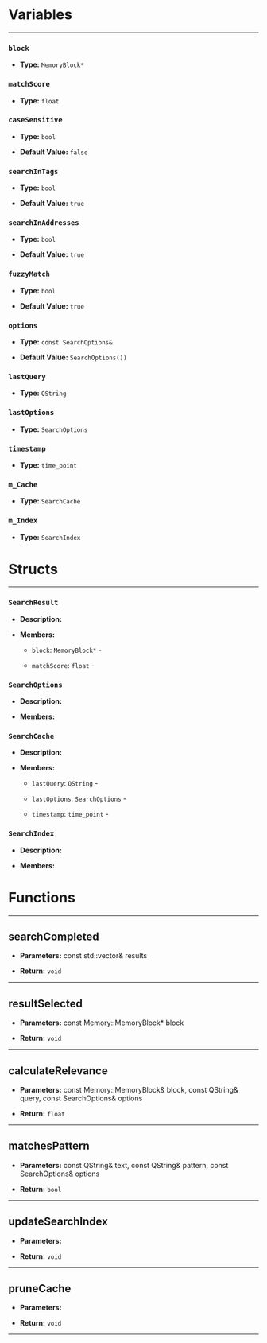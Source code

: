 
# Variables
---

### `block`

- **Type:** `MemoryBlock*`



### `matchScore`

- **Type:** `float`



### `caseSensitive`

- **Type:** `bool`

- **Default Value:** `false`



### `searchInTags`

- **Type:** `bool`

- **Default Value:** `true`



### `searchInAddresses`

- **Type:** `bool`

- **Default Value:** `true`



### `fuzzyMatch`

- **Type:** `bool`

- **Default Value:** `true`



### `options`

- **Type:** `const SearchOptions&`

- **Default Value:** `SearchOptions())`



### `lastQuery`

- **Type:** `QString`



### `lastOptions`

- **Type:** `SearchOptions`



### `timestamp`

- **Type:** `time_point`



### `m_Cache`

- **Type:** `SearchCache`



### `m_Index`

- **Type:** `SearchIndex`




# Structs
---

### `SearchResult`

- **Description:** 

- **Members:**

  - `block`: `MemoryBlock*` - 

  - `matchScore`: `float` - 



### `SearchOptions`

- **Description:** 

- **Members:**



### `SearchCache`

- **Description:** 

- **Members:**

  - `lastQuery`: `QString` - 

  - `lastOptions`: `SearchOptions` - 

  - `timestamp`: `time_point` - 



### `SearchIndex`

- **Description:** 

- **Members:**




# Functions
---

## searchCompleted



- **Parameters:** const std::vector<SearchResult>& results

- **Return:** `void`

---

## resultSelected



- **Parameters:** const Memory::MemoryBlock* block

- **Return:** `void`

---

## calculateRelevance



- **Parameters:** const Memory::MemoryBlock& block, 
                           const QString& query,
                           const SearchOptions& options

- **Return:** `float`

---

## matchesPattern



- **Parameters:** const QString& text, 
                       const QString& pattern,
                       const SearchOptions& options

- **Return:** `bool`

---

## updateSearchIndex



- **Parameters:** 

- **Return:** `void`

---

## pruneCache



- **Parameters:** 

- **Return:** `void`

---
